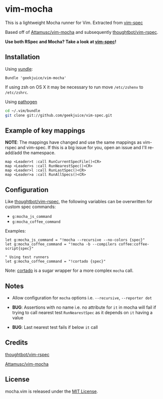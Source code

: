 # vim-mocha

This is a lightweight Mocha runner for Vim. Extracted from
[vim-spec](https://github.com/geekjuice/vim-spec)

Based off of [Attamusc/vim-mocha](https://github.com/Attamusc/vim-mocha) and
subsequently [thoughtbot/vim-rspec](https://github.com/thoughtbot/vim-rspec).


__Use both RSpec and Mocha? Take a look at [vim-spec](https://github.com/geekjuice/vim-spec)!__


## Installation

Using [vundle](https://github.com/gmarik/vundle):

```vim
Bundle 'geekjuice/vim-mocha'
```

If using zsh on OS X it may be necessary to run move `/etc/zshenv` to `/etc/zshrc`.


Using [pathogen](https://github.com/tpope/vim-pathogen)

```sh
cd ~/.vim/bundle
git clone git://github.com/geekjuice/vim-spec.git
```


## Example of key mappings

__NOTE__: The mappings have changed and use the same mappings as vim-rspec and
vim-spec. If this is a big issue for you, open an issue and I'll re-add/add the
namespace.

```vim
map <Leader>t :call RunCurrentSpecFile()<CR>
map <Leader>s :call RunNearestSpec()<CR>
map <Leader>l :call RunLastSpec()<CR>
map <Leader>a :call RunAllSpecs()<CR>
```

## Configuration

Like [thoughtbot/vim-rspec](https://github.com/thoughtbot/vim-rspec), the
following variables can be overwritten for custom spec commands:

* `g:mocha_js_command`
* `g:mocha_coffee_command`

Examples:

```vim
let g:mocha_js_command = "!mocha --recursive --no-colors {spec}"
let g:mocha_coffee_command = "!mocha -b --compilers coffee:coffee-script{spec}"

" Using test runners
let g:mocha_coffee_command = "!cortado {spec}"
```


Note: [cortado](bin/cortado) is a sugar wrapper for a more complex `mocha` call.


## Notes
* Allow configuration for `mocha` options i.e. `--recursive`, `--reporter dot`

* __BUG__: Assertions with no name i.e. no attribute for `it` in mocha will fail
  if trying to call nearest test `RunNearestSpec` as it depends on `it` having a
  value

* __BUG__: Last nearest test fails if below `it` call


## Credits

[thoughtbot/vim-rspec](https://github.com/thoughtbot/vim-rspec)

[Attamusc/vim-mocha](https://github.com/Attamusc/vim-mocha)

## License

mocha.vim is released under the [MIT License](LICENSE).
